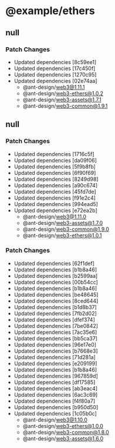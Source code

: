 # @example/ethers

## null

### Patch Changes

- Updated dependencies [8c59ee1]
- Updated dependencies [17c450f]
- Updated dependencies [1270c95]
- Updated dependencies [02e74aa]
  - @ant-design/web3@1.11.1
  - @ant-design/web3-ethers@1.0.2
  - @ant-design/web3-assets@1.7.1
  - @ant-design/web3-common@1.9.1

## null

### Patch Changes

- Updated dependencies [1716c5f]
- Updated dependencies [da09f06]
- Updated dependencies [5f9b8fb]
- Updated dependencies [6f90f69]
- Updated dependencies [8249d98]
- Updated dependencies [a90c674]
- Updated dependencies [45fd7de]
- Updated dependencies [f91e2c4]
- Updated dependencies [994ead5]
- Updated dependencies [e72ea2b]
  - @ant-design/web3@1.11.0
  - @ant-design/web3-assets@1.7.0
  - @ant-design/web3-common@1.9.0
  - @ant-design/web3-ethers@1.0.1

### Patch Changes

- Updated dependencies [62f1def]
- Updated dependencies [b1b8a46]
- Updated dependencies [b2599aa]
- Updated dependencies [00b54cc]
- Updated dependencies [b1b8a46]
- Updated dependencies [be48645]
- Updated dependencies [8ced644]
- Updated dependencies [b1d8b37]
- Updated dependencies [7fb2d02]
- Updated dependencies [dfef374]
- Updated dependencies [7be0842]
- Updated dependencies [7ac35e6]
- Updated dependencies [bb5ca37]
- Updated dependencies [96e17e0]
- Updated dependencies [b7668e3]
- Updated dependencies [71d281a]
- Updated dependencies [e209199]
- Updated dependencies [b1b8a46]
- Updated dependencies [967859d]
- Updated dependencies [df17585]
- Updated dependencies [ab3eac4]
- Updated dependencies [6ac3c69]
- Updated dependencies [f4f80a7]
- Updated dependencies [b950d50]
- Updated dependencies [1c05b0c]
  - @ant-design/web3@1.10.0
  - @ant-design/web3-ethers@1.0.0
  - @ant-design/web3-common@1.8.0
  - @ant-design/web3-assets@1.6.0

